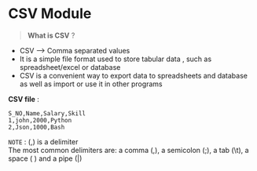 # CSV Module

> **What is CSV** ?
* CSV --> Comma separated values
* It is a simple file format used to store tabular data , such as spreadsheet/excel or database
* CSV is a convenient way to export data to spreadsheets and database as well as import or use it in other programs


**CSV file** :
```csv
S_NO,Name,Salary,Skill
1,john,2000,Python
2,Json,1000,Bash
```
`NOTE` : (,) is a delimiter  
The most common delimiters are: a comma (,), a semicolon (;), a tab (\t), a space ( ) and a pipe (|)